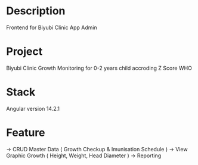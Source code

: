 # Description
Frontend for Biyubi Clinic App Admin

# Project 
Biyubi Clinic Growth Monitoring for 0-2 years child accroding Z Score WHO

# Stack 
Angular version 14.2.1

# Feature
-> CRUD Master Data ( Growth Checkup & Imunisation Schedule )
-> View Graphic Growth ( Height, Weight, Head Diameter )
-> Reporting
